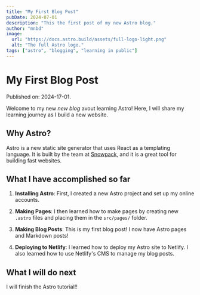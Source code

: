 ```yaml
---
title: "My First Blog Post"
pubDate: 2024-07-01
description: "This the first post of my new Astro blog."
author: "mnbd"
image:
  url: "https://docs.astro.build/assets/full-logo-light.png"
  alt: "The full Astro logo."
tags: ["astro", "blogging", "learning in public"]
---
```


# My First Blog Post

Published on: 2024-17-01.

Welcome to my new _new blog_ avout learning Astro! Here, I will share my learning journey as I build a new website.

## Why Astro?

Astro is a new static site generator that uses React as a templating language. It is built by the team at [Snowpack](https://www.snowpack.dev/), and it is a great tool for building fast websites.

## What I have accomplished so far

1. **Installing Astro**: First, I created a new Astro project and set up my online accounts.

2. **Making Pages**: I then learned how to make pages by creating new `.astro` files and placing them in the `src/pages/` folder.

3. **Making Blog Posts**: This is my first blog post! I now have Astro pages and Markdown posts!

4. **Deploying to Netlify**: I learned how to deploy my Astro site to Netlify. I also learned how to use Netlify's CMS to manage my blog posts.

## What I will do next

I will finish the Astro tutorial!!
